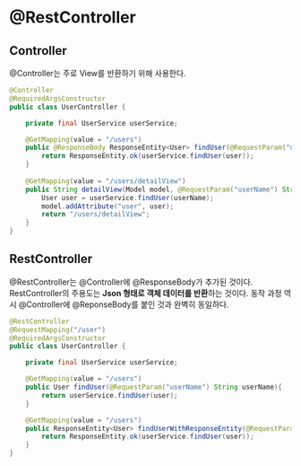 # @RestController 

## Controller

@Controller는 주로 View를 반환하기 위해 사용한다.

```java
@Controller
@RequiredArgsConstructor
public class UserController {

    private final UserService userService;

    @GetMapping(value = "/users")
    public @ResponseBody ResponseEntity<User> findUser(@RequestParam("userName") String userName){
        return ResponseEntity.ok(userService.findUser(user));
    }
    
    @GetMapping(value = "/users/detailView")
    public String detailView(Model model, @RequestParam("userName") String userName){
        User user = userService.findUser(userName);
        model.addAttribute("user", user);
        return "/users/detailView";
    }
}
```



## RestController

@RestController는 @Controller에 @ResponseBody가 추가된 것이다. RestController의 주용도는 **Json 형태로 객체 데이터를 반환**하는 것이다. 동작 과정 역시 @Controller에 @ReponseBody를 붙인 것과 완벽히 동일하다.

```java
@RestController
@RequestMapping("/user")
@RequiredArgsConstructor
public class UserController {

    private final UserService userService;

    @GetMapping(value = "/users")
    public User findUser(@RequestParam("userName") String userName){
        return userService.findUser(user);
    }

    @GetMapping(value = "/users")
    public ResponseEntity<User> findUserWithResponseEntity(@RequestParam("userName") String userName){
        return ResponseEntity.ok(userService.findUser(user));
    }
}
```

